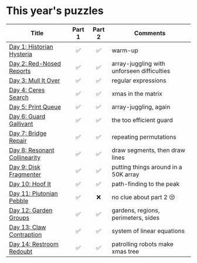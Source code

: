 # This year's puzzles

| Title | Part 1 | Part 2 | Comments |
|-------|:------:|:------:|----------|
[Day 1: Historian Hysteria](https://adventofcode.com/2024/day/1)|:white_check_mark:|:white_check_mark:| warm-up
[Day 2: Red-Nosed Reports](https://adventofcode.com/2024/day/2)|:white_check_mark:|:white_check_mark:| array-juggling with unforseen difficulties
[Day 3: Mull It Over](https://adventofcode.com/2024/day/3)|:white_check_mark:|:white_check_mark:| regular expressions
[Day 4: Ceres Search](https://adventofcode.com/2024/day/4)|:white_check_mark:|:white_check_mark:| xmas in the matrix
[Day 5: Print Queue](https://adventofcode.com/2024/day/5)|:white_check_mark:|:white_check_mark:| array-juggling, again
[Day 6: Guard Gallivant](https://adventofcode.com/2024/day/6)|:white_check_mark:|:white_check_mark:| the too efficient guard
[Day 7: Bridge Repair](https://adventofcode.com/2024/day/7)|:white_check_mark:|:white_check_mark:| repeating permutations
[Day 8: Resonant Collinearity](https://adventofcode.com/2024/day/8)|:white_check_mark:|:white_check_mark:| draw segments, then draw lines
[Day 9: Disk Fragmenter](https://adventofcode.com/2024/day/9)|:white_check_mark:|:white_check_mark:| putting things around in a 50K array
[Day 10: Hoof It](https://adventofcode.com/2024/day/10)|:white_check_mark:|:white_check_mark:| path-finding to the peak
[Day 11: Plutonian Pebble](https://adventofcode.com/2024/day/11)|:white_check_mark:|:x:| no clue about part 2 :unamused:
[Day 12: Garden Groups](https://adventofcode.com/2024/day/12)|:white_check_mark:|:white_check_mark:|gardens, regions, perimeters, sides
[Day 13: Claw Contraption](https://adventofcode.com/2024/day/13)|:white_check_mark:|:white_check_mark:|system of linear equations
[Day 14: Restroom Redoubt](https://adventofcode.com/2024/day/14)|:white_check_mark:|:white_check_mark:|patrolling robots make xmas tree
